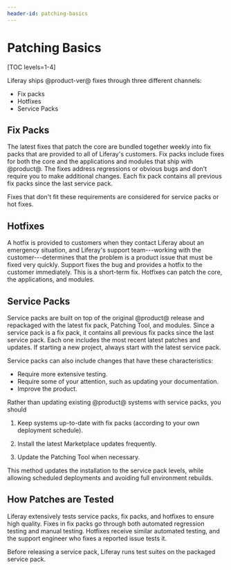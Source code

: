 ```yaml
---
header-id: patching-basics
---
```


# Patching Basics

[TOC levels=1-4]

Liferay ships @product-ver@ fixes through three different channels: 

- Fix packs 
- Hotfixes 
- Service Packs 

## Fix Packs

The latest fixes that patch the core are bundled together weekly into fix packs
that are provided to all of Liferay's customers. Fix packs include fixes for
both the core and the applications and modules that ship with @product@. The
fixes address regressions or obvious bugs and don't require you to make
additional changes. Each fix pack contains all previous fix packs since the last
service pack. 

Fixes that don't fit these requirements are considered for service packs or hot
fixes. 

## Hotfixes

A hotfix is provided to customers when they contact Liferay about an emergency
situation, and Liferay's support team---working with the customer---determines
that the problem is a product issue that must be fixed very quickly. Support
fixes the bug and provides a hotfix to the customer immediately. This is
a short-term fix. Hotfixes can patch the core, the applications, and modules. 

## Service Packs

Service packs are built on top of the original @product@ release and repackaged
with the latest fix pack, Patching Tool, and modules. Since a service pack is a
fix pack, it contains all previous fix packs since the last service pack. Each
one includes the most recent latest patches and updates. If starting a new
project, always start with the latest service pack. 

Service packs can also include changes that have these characteristics:

- Require more extensive testing. 
- Require some of your attention, such as updating your documentation.
- Improve the product. 

Rather than updating existing @product@ systems with service packs, you should

1.  Keep systems up-to-date with fix packs (according to your own deployment
    schedule).

2.  Install the latest Marketplace updates frequently.

3.  Update the Patching Tool when necessary.

This method updates the installation to the service pack levels, while allowing
scheduled deployments and avoiding full environment rebuilds. 

## How Patches are Tested

Liferay extensively tests service packs, fix packs, and hotfixes to ensure high
quality. Fixes in fix packs go through both automated regression testing and
manual testing. Hotfixes receive similar automated testing, and the support
engineer who fixes a reported issue tests it. 

Before releasing a service pack, Liferay runs test suites on the packaged
service pack. 
